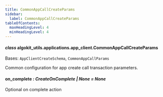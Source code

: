 ```yaml
---
title: CommonAppCallCreateParams
sidebar:
  label: CommonAppCallCreateParams
tableOfContents:
  maxHeadingLevel: 4
  minHeadingLevel: 4
---
```


#### _class_ algokit_utils.applications.app_client.CommonAppCallCreateParams

Bases: `AppClientCreateSchema`, `CommonAppCallParams`

Common configuration for app create call transaction parameters.

#### on_complete _: CreateOnComplete | None_ _= None_

Optional on complete action

